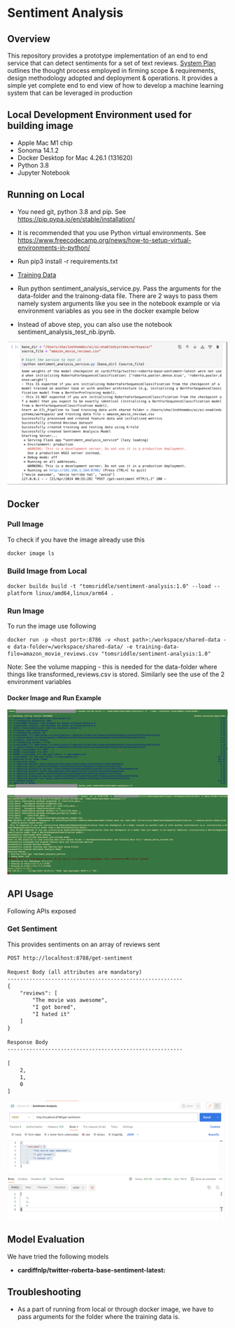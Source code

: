 # Sentiment Analysis

## Overview

This repository provides a prototype implementation of an end to end service that can detect sentiments for a set of text reviews. [System Plan](SystemPlan.md) outlines the thought process employed in firming scope & requirements, design methodology adopted and deployment & operations. It provides a simple yet complete end to end view of how to develop a machine learning system that can be leveraged in production 

## Local Development Environment used for building image

* Apple Mac M1 chip
* Sonoma 14.1.2
* Docker Desktop for Mac 4.26.1 (131620)
* Python 3.8
* Jupyter Notebook

## Running on Local

* You need git, python 3.8 and pip. See https://pip.pypa.io/en/stable/installation/

* It is recommended that you use Python virtual environments. See https://www.freecodecamp.org/news/how-to-setup-virtual-environments-in-python/

* Run pip3 install -r requirements.txt

* [Training Data](https://livejohnshopkins.sharepoint.com/:u:/r/sites/Course_en_705_603_81_sp24-ejOViSujqfTlP/Shared%20Documents/General/amazon_movie_reviews.csv.zip?csf=1&web=1&e=VkKUPh) 

* Run python sentiment_analysis_service.py. Pass the arguments for the data-folder and the trainong-data file. There are 2 ways to pass them namely system arguments like you see in the notebook example or via environment variables as you see in the docker example below 

* Instead of above step, you can also use the notebook sentiment_analysis_test_nb.ipynb. 

![Image Not Showing](https://github.com/shaileshhemdev/public-images/blob/main/SentimentAnalysisTestingLocal.png?raw=true)

## Docker

### Pull Image


To check if you have the image already use this

```
docker image ls

```

### Build Image from Local

```
docker buildx build -t "tomsriddle/sentiment-analysis:1.0" --load --platform linux/amd64,linux/arm64 .

```


### Run Image

To run the image use following

```
docker run -p <host port>:8786 -v <host path>:/workspace/shared-data -e data-folder=/workspace/shared-data/ -e training-data-file=amazon_movie_reviews.csv "tomsriddle/sentiment-analysis:1.0" 

```

Note: See the volume mapping - this is needed for the data-folder where things like transformed_reviews.csv is stored. Similarly see the use of the 2 environment variables

#### Docker Image and Run Example

![Image Not Showing](https://github.com/shaileshhemdev/public-images/blob/main/SentimentAnalysisImageBuild.png?raw=true)

![Image Not Showing](https://github.com/shaileshhemdev/public-images/blob/main/sentiment-docker-run.png?raw=true)

## API Usage

Following APIs exposed 



### Get Sentiment 

This provides sentiments on an array of reviews sent

```
POST http://localhost:8788/get-sentiment

Request Body (all attributes are mandatory)
--------------------------------------------------------
{
    "reviews": [
        "The movie was awesome",
        "I got bored",
        "I hated it"
    ]
}

Response Body
--------------------------------------------------------

[
    2,
    1,
    0
]

```
![Image Not Showing](https://github.com/shaileshhemdev/public-images/blob/main/get-sentiment-api.png?raw=true)

## Model Evaluation

We have tried the following models

<ul>
    <li>
        <b>cardiffnlp/twitter-roberta-base-sentiment-latest:</b>
    </li>
   
</ul>


## Troubleshooting

* As a part of running from local or through docker image, we have to pass arguments for the folder where the  training data is. 